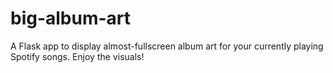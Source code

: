 # big-album-art
A Flask app to display almost-fullscreen album art for your currently playing Spotify songs. Enjoy the visuals!
